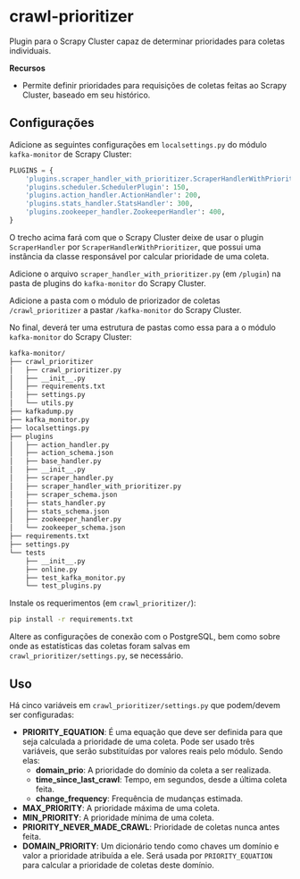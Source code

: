 # crawl-prioritizer

Plugin para o Scrapy Cluster capaz de determinar prioridades para coletas individuais.

**Recursos**

- Permite definir prioridades para requisições de coletas feitas ao Scrapy Cluster, baseado em seu histórico.

## Configurações

Adicione as seguintes configurações em `localsettings.py` do módulo `kafka-monitor` de Scrapy Cluster:
```python
PLUGINS = {
    'plugins.scraper_handler_with_prioritizer.ScraperHandlerWithPrioritizer': 100,
    'plugins.scheduler.SchedulerPlugin': 150,
    'plugins.action_handler.ActionHandler': 200,
    'plugins.stats_handler.StatsHandler': 300,
    'plugins.zookeeper_handler.ZookeeperHandler': 400,
}
``` 
O trecho acima fará com que o Scrapy Cluster deixe de usar o plugin `ScraperHandler` por `ScraperHandlerWithPrioritizer`, que possui uma instância da classe responsável por calcular prioridade de uma coleta.

Adicione o arquivo `scraper_handler_with_prioritizer.py` (em `/plugin`) na pasta de plugins do `kafka-monitor` do Scrapy Cluster.

Adicione a pasta com o módulo de priorizador de coletas `/crawl_prioritizer` a pastar `/kafka-monitor` do Scrapy Cluster.

No final, deverá ter uma estrutura de pastas como essa para a o módulo `kafka-monitor` do Scrapy Cluster: 
```bash
kafka-monitor/
├── crawl_prioritizer
│   ├── crawl_prioritizer.py
│   ├── __init__.py
│   ├── requirements.txt
│   ├── settings.py
│   └── utils.py
├── kafkadump.py
├── kafka_monitor.py
├── localsettings.py
├── plugins
│   ├── action_handler.py
│   ├── action_schema.json
│   ├── base_handler.py
│   ├── __init__.py
│   ├── scraper_handler.py
│   ├── scraper_handler_with_prioritizer.py
│   ├── scraper_schema.json
│   ├── stats_handler.py
│   ├── stats_schema.json
│   ├── zookeeper_handler.py
│   └── zookeeper_schema.json
├── requirements.txt
├── settings.py
└── tests
    ├── __init__.py
    ├── online.py
    ├── test_kafka_monitor.py
    └── test_plugins.py
```

Instale os requerimentos (em `crawl_prioritizer/`):

```bash
pip install -r requirements.txt
```

Altere as configurações de conexão com o PostgreSQL, bem como sobre onde as estatísticas das coletas foram salvas em `crawl_prioritizer/settings.py`, se necessário.

## Uso

Há cinco variáveis em `crawl_prioritizer/settings.py` que podem/devem ser configuradas:

- **PRIORITY_EQUATION**: É uma equação que deve ser definida para que seja calculada a prioridade de uma coleta. Pode ser usado três variáveis, que serão substituídas por valores reais pelo módulo. Sendo elas:
    - **domain_prio**: A prioridade do domínio da coleta a ser realizada.
    - **time_since_last_crawl**: Tempo, em segundos, desde a última coleta feita.
    - **change_frequency**: Frequência de mudanças estimada.
- **MAX_PRIORITY**: A prioridade máxima de uma coleta.
- **MIN_PRIORITY**: A prioridade mínima de uma coleta.
- **PRIORITY_NEVER_MADE_CRAWL**: Prioridade de coletas nunca antes feita.
- **DOMAIN_PRIORITY**: Um dicionário tendo como chaves um domínio e valor a prioridade atribuída a ele. Será usada por `PRIORITY_EQUATION` para calcular a prioridade de coletas deste domínio.  